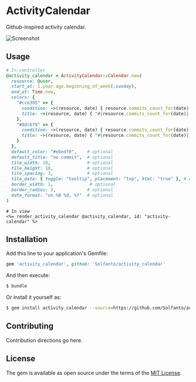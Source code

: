 # ActivityCalendar
Github-inspired activity calendar.

![Screenshot](https://raw.github.com/Solfanto/activity_calendar/master/Screenshot.png)

## Usage
```ruby
# In controller
@activity_calendar = ActivityCalendar::Calendar.new(
  resource: @user,
  start_at: 1.year.ago.beginning_of_week(:sunday),
  end_at: Time.now,
  colors: {
    "#cce395" => {
      condition: ->(resource, date) { resource.commits_count_for(date).between?(1, 99) },
      title: ->(resource, date) { "#{resource.commits_count_for(date)} commits" }
    },
    "#8dc679" => {
      condition: ->(resource, date) { resource.commits_count_for(date) >= 100 },
      title: ->(resource, date) { "#{resource.commits_count_for(date)} commits" }
    }
  },
  default_color: "#ebedf0",    # optional
  default_title: "no commit",  # optional
  tile_width: 10,              # optional
  tile_height: 10,             # optional
  tile_spacing: 3,             # optional
  tile_data: { toggle: "tooltip", placement: "top", html: "true" }, # optional, compatible with Bootstrap by default
  border_width: 1,              # optional
  border_radius: 2,            # optional
  date_format: "on %B %d, %Y"  # optional
)
```

```erb
# In view
<%= render_activity_calendar @activity_calendar, id: "activity-calendar" %>
```

## Installation
Add this line to your application's Gemfile:

```ruby
gem 'activity_calendar', github: 'Solfanto/activity_calendar'
```

And then execute:
```bash
$ bundle
```

Or install it yourself as:
```bash
$ gem install activity_calendar --source=https://github.com/Solfanto/activity_calendar.git
```

## Contributing
Contribution directions go here.

## License
The gem is available as open source under the terms of the [MIT License](https://opensource.org/licenses/MIT).
